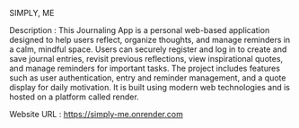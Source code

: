 SIMPLY, ME

Description : This Journaling App is a personal web-based application designed to help users reflect, organize thoughts, and manage reminders in a calm, mindful space. Users can securely register and log in to create and save journal entries, revisit previous reflections, view inspirational quotes, and manage reminders for important tasks. The project includes features such as user authentication, entry and reminder management, and a quote display for daily motivation. It is built using modern web technologies and is hosted on a platform called render.

Website URL :  https://simply-me.onrender.com 
